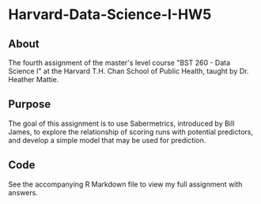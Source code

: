 # Harvard-Data-Science-I-HW5

## About

The fourth assignment of the master's level course "BST 260 - Data Science I" at the Harvard T.H. Chan School of Public Health, taught by Dr. Heather Mattie.

## Purpose

The goal of this assignment is to use Sabermetrics, introduced by Bill James, to explore the relationship of scoring runs with potential predictors, and develop a simple model that may be used for prediction.

## Code

See the accompanying R Markdown file to view my full assignment with answers.
